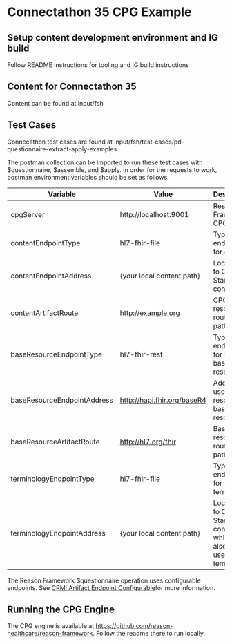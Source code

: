 # Connectathon 35 CPG Example

## Setup content development environment and IG build

Follow README instructions for tooling and IG build instructions

## Content for Connectathon 35

Content can be found at input/fsh

## Test Cases

Connecathon test cases are found at input/fsh/test-cases/pd-questionnaire-extract-apply-examples

The postman collection can be imported to run these test cases with $questionnaire, $assemble, and $apply. In order for the requests to work, postman environment variables should be set as follows.

| Variable | Value | Description |
| --- | --- | --- |
| cpgServer | http://localhost:9001 | Reson Framework CPG engine |
| contentEndpointType | hl7-fhir-file | Type of endpoint for content |
| contentEndpointAddress | {your local content path} | Local path to CPG Starter content |
| contentArtifactRoute | http://example.org | CPG Starter resources route pattern |
| baseResourceEndpointType | hl7-fhir-rest | Type of endpoint for FHIR base resources |
| baseResourceEndpointAddress | http://hapi.fhir.org/baseR4 | Address used to resolve base resources |
| baseResourceArtifactRoute | http://hl7.org/fhir | Base resource route pattern |
| terminologyEndpointType | hl7-fhir-file | Type of endpoint for terminology |
| terminologyEndpointAddress | {your local content path} | Local path to CPG Starter content which will also be used for teminology |

The Reason Framework $questionnaire operation uses configurable endpoints. See [CRMI  Artifact Endpoint Configurable](https://build.fhir.org/ig/HL7/crmi-ig/StructureDefinition-crmi-artifact-endpoint-configurable-operation.html )for more information.

## Running the CPG Engine

The CPG engine is available at https://github.com/reason-healthcare/reason-framework. Follow the readme there to run locally.

